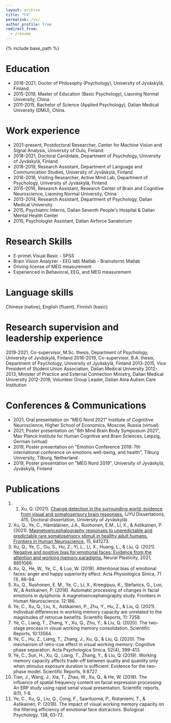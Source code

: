 ```yaml
---
layout: archive
title: "CV"
permalink: /cv/
author_profile: true
redirect_from:
  - /resume
---
```


{% include base_path %}

Education
======
* 2018-2021, Doctor of Philosophy (Psychology), University of Jyväskylä, Finland. 
* 2015-2018, Master of Education (Basic Psychology), Liaoning Normal University, China.
* 2011-2015, Bachelor of Science (Applied Psychology), Dalian Medical University (DMU), China. 

Work experience
======
* 2021-present, Postdoctoral Researcher, Center for Machine Vision and Signal Analysis, University of Oulu, Finland.
* 2018-2021, Doctoral Candidate, Department of Psychology, University of Jyväskylä, Finland
* 2018-2019, Research Assistant, Department of Language and Communication Studies, University of Jyväskylä, Finland
* 2016-2018, Visiting Researcher, Active Mind Lab, Department of Psychology, University of Jyväskylä, Finland
* 2015-2016, Research Assistant, Research Center of Brain and Cognitive Neuroscience, Liaoning Normal University, China
* 2013-2014, Research Assistant, Department of Psychology, Dalian Medical University
* 2015, Psychiatric Interns, Dalian Seventh People's Hospital & Dalian Mental Health Center
* 2015, Psychologist Assistant, Dalian Airforce Sanatorium
  
Research Skills
======
- E-prime\ Visual Basic      - SPSS                                
- Brain Vision Analyzer      - EEG lab\ Matlab                - Brainstorm\ Matlab          
- Driving license of MEG measurement                          
- Experienced in Behavioral, EEG, and MEG measurement

Language skills
======
Chinese (native), English (fluent), Finnish (basic)

Research supervision and leadership experience
======
2019-2021, Co-supervisor, M.Sc. thesis, Department of Psychology, University of Jyväskylä, Finland 
2018-2019, Co-supervisor, B.A. thesis, Department of Psychology, University of Jyväskylä, Finland 
2013-2015, Vice President of Student Union Association, Dalian Medical University
2012-2013, Minister of Practice and External Connection Ministry, Dalian Medical University
2012-2016, Volunteer Group Leader, Dalian Aina Autism Care Institution

Conferences & Communications
======
- 2021, Oral presentation on "MEG Nord 2021" Institute of Cogntitive Neuroscience, Higher School of Economics, Moscow, Russia (virtual) 
- 2021, Poster presentation on "8th Mind Brain Body Symposium 2021", Max Planck Institute for Human Cognitive and Brain Sciences, Leipzig, German (virtual) 
- 2019, Poster presentation on "Emotion Conference 2019: 7th international conference on emotions well-being, and health", Tilburg University, Tilburg, Netherland 
- 2019, Poster presentation on "MEG Nord 2019", University of Jyväskylä, Jyväskylä, Finland

Publications
======
1.	1.	Xu, Q. (2021). [Change detection in the surrounding world: evidence from visual and somatosensory brain responses.](http://urn.fi/URN:ISBN:978-951-39-8791-6) (JYU Dissertations, 415, Doctoral dissertation, University of Jyväskylä).
2.	Xu, Q., Ye, C., Hämäläinen, J.A., Ruohonen, E.M., Li, X., & Astikainen, P. (2021). [Magnetoencephalography responses to unpredictable and predictable rare somatosensory stimuli in healthy adult humans. Frontiers in Human Neuroscience.](https://www.frontiersin.org/articles/10.3389/fnhum.2021.641273/full) 15, 641273. 
3.	Xu, Q., Ye, C., Gu, S., Hu, Z., Yi, L., Li, X., Huang, L., & Liu, Q. (2021). [Negative and positive bias for emotional faces: Evidence from the attention and working memory paradigms.](https://www.hindawi.com/journals/np/2021/8851066/) Neural Plasticity, 2021, 8851066. 
4.	Xu, Q., He, W., Ye, C., & Luo, W. (2019). Attentional bias of emotional faces: anger and happy superiority effect. Acta Physiologica Sinica, 71 (1), 86-94. 
5.	Xu, Q., Ruohonen, E. M., Ye, C., Li, X., Kreegipuu, K., Stefanics, G., Luo, W., & Astikainen, P. (2018). Automatic processing of changes in facial emotions in dysphoria: A magnetoencephalography study. Frontiers in Human Neuroscience. 12:186. 
6.	Ye, C., Xu, Q., Liu, X., Astikainen, P., Zhu, Y., Hu, Z., & Liu, Q. (2021). Individual differences in working memory capacity are unrelated to the magnitudes of retrocue benefits. Scientific Reports, 11: 7258.
7.	Ye, C., Liang, T., Zhang, Y., Xu, Q., Zhu, Y., & Liu, Q. (2020). The two-stage process in visual working memory consolidation. Scientific Reports, 10:13564.
8.	Ye, C., Hu, Z., Liang, T., Zhang, J., Xu, Q., & Liu, Q. (2020). The mechanism of retro-cue effect in visual working memory: Cognitive phase separation. Acta Psychologica Sinica, 52(4), 399-413.
9.	Ye, C., Sun, H., Xu, Q., Liang, T., Zhang, Y., & Liu, Q. (2019). Working memory capacity affects trade-off between quality and quantity only when stimulus exposure duration is sufficient: Evidence for the two-phase model. Scientific Reports, 9:8727.
10.	Tian, J., Wang, J., Xia, T., Zhao, W., Xu, Q., & He, W. (2018). The influence of spatial frequency content on facial expression processing: An ERP study using rapid serial visual presentation. Scientific reports, 8(1), 1-8.
11.	Ye, C., Xu, Q., Liu, Q., Cong, F., Saariluoma, P., Ristaniemi, T., & Astikainen, P. (2018). The impact of visual working memory capacity on the filtering efficiency of emotional face distractors. Biological Psychology. 138, 63-72. 

  

